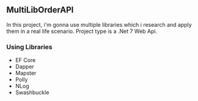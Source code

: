 ## MultiLibOrderAPI

In this project, i'm gonna use multiple libraries which i research and apply them in a real life scenario. Project type is a .Net 7 Web Api. 

### Using Libraries
- EF Core
- Dapper
- Mapster
- Polly
- NLog
- Swashbuckle
